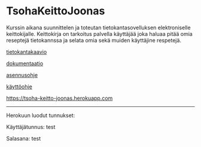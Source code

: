 # TsohaKeittoJoonas

Kurssin aikana suunnittelen ja toteutan tietokantasovelluksen elektroniselle keittokijalle. Keittokirja on tarkoitus palvella käyttäjää joka haluaa pitää omia reseptejä tietokannssa ja selata omia sekä muiden käyttäjine respetejä.

[tietokantakaavio](Dokumentaatio/Tietokantakaavio.md)

[dokumentaatio](Dokumentaatio/dokumentaatio.md)

[asennusohje](Dokumentaatio/asennusohje.md)

[käyttöohje](Dokumentaatio/käyttöohje.md)

https://tsoha-keitto-joonas.herokuapp.com

-----------------------------

Herokuun luodut tunnukset:

Käyttäjätunnus: test

Salasana: test
